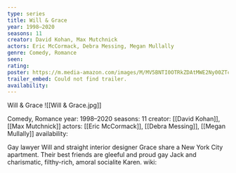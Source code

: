 ```yaml
---
type: series
title: Will & Grace
year: 1998–2020
seasons: 11
creator: David Kohan, Max Mutchnick
actors: Eric McCormack, Debra Messing, Megan Mullally
genre: Comedy, Romance
seen:
rating: 
poster: https://m.media-amazon.com/images/M/MV5BNTI0OTRkZDAtMWE2Ny00ZTc3LWE0OWItMmRiMGU3NzU2ZWUwXkEyXkFqcGdeQXVyODUxOTU0OTg@._V1_SX300.jpg
trailer_embed: Could not find trailer.
availability:
---
```

Will & Grace
![[Will & Grace.jpg]]

Comedy, Romance
year: 1998–2020
seasons: 11
creator: [[David Kohan]], [[Max Mutchnick]]
actors: [[Eric McCormack]], [[Debra Messing]], [[Megan Mullally]]
availability:

Gay lawyer Will and straight interior designer Grace share a New York City apartment. Their best friends are gleeful and proud gay Jack and charismatic, filthy-rich, amoral socialite Karen.
wiki: 



